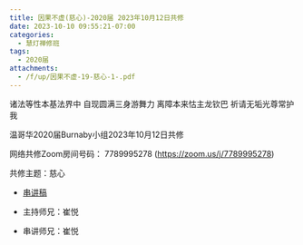```yaml
---
title: 因果不虚(慈心)-2020届 2023年10月12日共修
date: 2023-10-10 09:55:21-07:00
categories:
  - 慧灯禅修班
tags:
  - 2020届
attachments:
  - /f/up/因果不虚-19-慈心-1-.pdf
---
```

诸法等性本基法界中 自现圆满三身游舞力
离障本来怙主龙钦巴 祈请无垢光尊常护我

温哥华2020届Burnaby小组2023年10月12日共修

网络共修Zoom房间号码： 7789995278 (<https://zoom.us/j/7789995278>)

共修主题：慈心
* [串讲稿](/f/up/因果不虚-19-慈心-1-.pdf)

* 主持师兄：崔悦
* 串讲师兄：崔悦